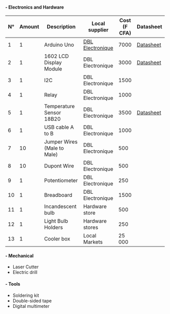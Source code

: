 #### - Electronics and Hardware
| N° | Amount | Description                 | Local supplier   | Cost (F CFA) | Datasheet |
|----|--------|-----------------            |------------------|--------------|--------------|
| 1  | 1      | Arduino Uno                 | [DBL Electronique](https://maps.app.goo.gl/5ZiqXomu7RbgKoKo7)| 7000         | [Datasheet](https://github.com/FOSH-following-demand/Incubator/blob/master/hardware/datasheets/Arduino_Uno.pdf) |
| 2  | 1      | 1602 LCD Display Module     | DBL Electronique | 3000         | [Datasheet](https://github.com/FOSH-following-demand/Incubator/blob/master/hardware/datasheets/1602A.pdf)|
| 3  | 1      | I2C                         | DBL Electronique | 1500         |           |
| 4  | 1      | Relay                       | DBL Electronique | 1000         |           |
| 5  | 1      | Temperature Sensor 18B20                  | DBL Electronique | 3500         | [Datasheet](https://github.com/FOSH-following-demand/Incubator/blob/master/hardware/datasheets/DS18B20.pdf)|
| 6  | 1      | USB cable A to B            | DBL Electronique | 1000         |           |
| 7  | 10     | Jumper Wires (Male to Male) | DBL Electronique | 500          |           |
| 8  | 10     | Dupont Wire                 | DBL Electronique | 500          |           |
| 9  | 1      | Potentiometer               | DBL Electronique | 250          |           |
| 10 | 1      | Breadboard                  | DBL Electronique | 1500         |           |
| 11 | 1      | Incandescent bulb           | Hardware store   |500           |           |
| 12 | 1      | Light Bulb Holders          | Hardware stores  |250           |           |
| 13 | 1      | Cooler box                  | Local Markets    | 25 000       |           |

#### - Mechanical
- Laser Cutter 
- Electric drill

#### - Tools
- Soldering kit
- Double-sided tape
- Digital multimeter


